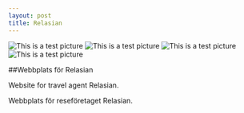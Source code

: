```yaml
---
layout: post
title: Relasian
---
```


![This is a test picture]({{site.url}}/images/rela1.png)
![This is a test picture]({{site.url}}/images/rela2.png)
![This is a test picture]({{site.url}}/images/rela3.png)
![This is a test picture]({{site.url}}/images/rela4.png)

##Webbplats för Relasian

Website for travel agent Relasian. 

Webbplats för reseföretaget Relasian.


